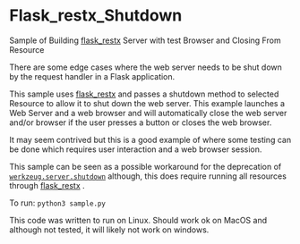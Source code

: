 # Flask_restx_Shutdown
Sample of Building [flask_restx](https://flask-restx.readthedocs.io/en/latest/) Server with test Browser and Closing From Resource

There are some edge cases where the web server needs to be shut down by the request handler in a Flask application.

This sample uses [flask_restx](https://flask-restx.readthedocs.io/en/latest/) and passes a shutdown method to selected Resource to allow it to shut down the web server. This example launches a Web Server and a web browser and will automatically close the web server and/or browser if the user presses a button or closes the web browser.

It may seem contrived but this is a good example of where some testing can be done which requires user interaction and a web browser session.

This sample can be seen as a possible workaround for the deprecation of [`werkzeug.server.shutdown`](https://github.com/plotly/jupyter-dash/issues/63]) although, this does require running all resources through [flask_restx](https://flask-restx.readthedocs.io/en/latest/) .

To run:
```python3 sample.py```

This code was written to run on Linux. Should work ok on MacOS and although not tested, it will likely not work on windows.
